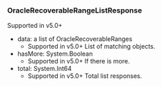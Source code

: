 ### OracleRecoverableRangeListResponse
Supported in v5.0+

- data: a list of OracleRecoverableRanges
  - Supported in v5.0+
  List of matching objects.
- hasMore: System.Boolean
  - Supported in v5.0+
  If there is more.
- total: System.Int64
  - Supported in v5.0+
  Total list responses.
